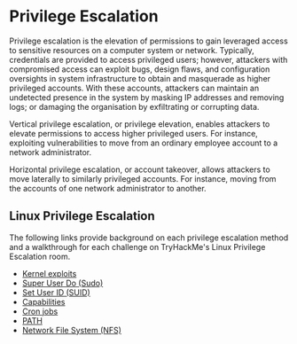 # Privilege Escalation

Privilege escalation is the elevation of permissions to gain leveraged access to sensitive resources on a computer system or network. Typically, credentials are provided to access privileged users; however, attackers with compromised access can exploit bugs, design flaws, and configuration oversights in system infrastructure to obtain and masquerade as higher privileged accounts. With these accounts, attackers can maintain an undetected presence in the system by masking IP addresses and removing logs; or damaging the organisation by exfiltrating or corrupting data.

Vertical privilege escalation, or privilege elevation, enables attackers to elevate permissions to access higher privileged users. For instance, exploiting vulnerabilities to move from an ordinary employee account to a network administrator.

Horizontal privilege escalation, or account takeover, allows attackers to move laterally to similarly privileged accounts. For instance, moving from the accounts of one network administrator to another. 

## Linux Privilege Escalation

The following links provide background on each privilege escalation method and a walkthrough for each challenge on TryHackMe's Linux Privilege Escalation room.

- [Kernel exploits](https://github.com/KayEm06/Linux-privilege-escalation/blob/main/Methods/Kernel%20exploits.md)
- [Super User Do (Sudo)](https://github.com/KayEm06/Linux-privilege-escalation/blob/main/Methods/Sudo.md)
- [Set User ID (SUID)](https://github.com/KayEm06/Linux-privilege-escalation/blob/main/Methods/SUID.md)
- [Capabilities](https://github.com/KayEm06/Linux-privilege-escalation/blob/main/Methods/Capabilities.md)
- [Cron jobs](https://github.com/KayEm06/Linux-privilege-escalation/blob/main/Methods/Cronjob.md)
- [PATH](https://github.com/KayEm06/Linux-privilege-escalation/blob/main/Methods/PATH.md)
- [Network File System (NFS)](https://github.com/KayEm06/Linux-privilege-escalation/blob/main/Methods/Network%20File%20System.md)

